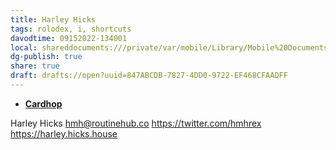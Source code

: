```yaml
---
title: Harley Hicks
tags: rolodex, i, shortcuts
davodtime: 09152022-134001
local: shareddocuments:///private/var/mobile/Library/Mobile%20Documents/iCloud~md~obsidian/Documents/OBSHIDDIAN/drafts/847ABCDB-7827-4DD0-9722-EF468CFAADFF.md
dg-publish: true
share: true
draft: drafts://open?uuid=847ABCDB-7827-4DD0-9722-EF468CFAADFF
---
```


- [**Cardhop**](x-cardhop://show?id=contact:3C1985E5-B623-4ED6-A0CB-A1D13A5B97B5&contact=Harley%20Hicks)

Harley Hicks
hmh@routinehub.co
https://twitter.com/hmhrex
https://harley.hicks.house
